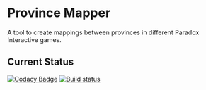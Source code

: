 # Province Mapper
A tool to create mappings between provinces in different Paradox Interactive games.

## Current Status
[![Codacy Badge](https://api.codacy.com/project/badge/Grade/1e27bccc588442a3a395e846c5d2b810)](https://app.codacy.com/gh/ParadoxGameConverters/provinceMapper?utm_source=github.com&utm_medium=referral&utm_content=ParadoxGameConverters/provinceMapper&utm_campaign=Badge_Grade_Dashboard)
[![Build status](https://ci.appveyor.com/api/projects/status/ome0881nj8tooe0o?svg=true)](https://ci.appveyor.com/project/Idhrendur/provincemapper)
